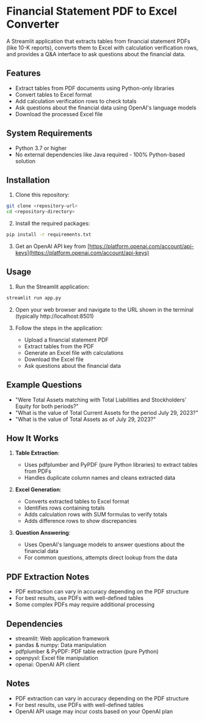 # Financial Statement PDF to Excel Converter

A Streamlit application that extracts tables from financial statement PDFs (like 10-K reports), converts them to Excel with calculation verification rows, and provides a Q&A interface to ask questions about the financial data.

## Features

- Extract tables from PDF documents using Python-only libraries
- Convert tables to Excel format
- Add calculation verification rows to check totals
- Ask questions about the financial data using OpenAI's language models
- Download the processed Excel file

## System Requirements

- Python 3.7 or higher
- No external dependencies like Java required - 100% Python-based solution

## Installation

1. Clone this repository:
```bash
git clone <repository-url>
cd <repository-directory>
```

2. Install the required packages:
```bash
pip install -r requirements.txt
```

3. Get an OpenAI API key from [https://platform.openai.com/account/api-keys](https://platform.openai.com/account/api-keys)

## Usage

1. Run the Streamlit application:
```bash
streamlit run app.py
```

2. Open your web browser and navigate to the URL shown in the terminal (typically http://localhost:8501)

3. Follow the steps in the application:
   - Upload a financial statement PDF
   - Extract tables from the PDF
   - Generate an Excel file with calculations
   - Download the Excel file
   - Ask questions about the financial data

## Example Questions

- "Were Total Assets matching with Total Liabilities and Stockholders' Equity for both periods?"
- "What is the value of Total Current Assets for the period July 29, 2023?"
- "What is the value of Total Assets as of July 29, 2023?"

## How It Works

1. **Table Extraction**:
   - Uses pdfplumber and PyPDF (pure Python libraries) to extract tables from PDFs
   - Handles duplicate column names and cleans extracted data

2. **Excel Generation**:
   - Converts extracted tables to Excel format
   - Identifies rows containing totals
   - Adds calculation rows with SUM formulas to verify totals
   - Adds difference rows to show discrepancies

3. **Question Answering**:
   - Uses OpenAI's language models to answer questions about the financial data
   - For common questions, attempts direct lookup from the data

## PDF Extraction Notes

- PDF extraction can vary in accuracy depending on the PDF structure
- For best results, use PDFs with well-defined tables
- Some complex PDFs may require additional processing

## Dependencies

- streamlit: Web application framework
- pandas & numpy: Data manipulation
- pdfplumber & PyPDF: PDF table extraction (pure Python)
- openpyxl: Excel file manipulation
- openai: OpenAI API client

## Notes

- PDF extraction can vary in accuracy depending on the PDF structure
- For best results, use PDFs with well-defined tables
- OpenAI API usage may incur costs based on your OpenAI plan
